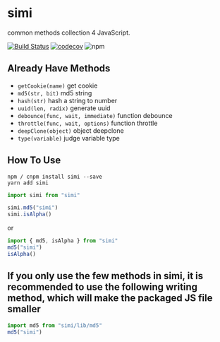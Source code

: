 # simi
common methods collection 4 JavaScript.

[![Build Status](https://travis-ci.org/elowes/simi.svg?branch=master)](https://travis-ci.org/elowes/simi)
[![codecov](https://codecov.io/gh/elowes/simi/branch/master/graph/badge.svg)](https://codecov.io/gh/elowes/simi)
![npm](https://img.shields.io/npm/dt/simi.svg)

## Already Have Methods
- `getCookie(name)` get cookie
- `md5(str, bit)` md5 string
- `hash(str)` hash a string to number
- `uuid(len, radix)` generate uuid
- `debounce(func, wait, immediate)` function debounce
- `throttle(func, wait, options)` function throttle
- `deepClone(object)` object deepclone
- `type(variable)` judge variable type

## How To Use

``` shell
npm / cnpm install simi --save 
yarn add simi
```

``` js
import simi from "simi"

simi.md5("simi")
simi.isAlpha()
```
or
``` js
import { md5, isAlpha } from "simi"
md5("simi")
isAlpha()
```

## If you only use the few methods in simi, it is recommended to use the following writing method, which will make the packaged JS file smaller
``` js
import md5 from "simi/lib/md5"
md5("simi")
```